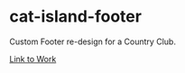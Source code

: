 # cat-island-footer

Custom Footer re-design for a Country Club.

[Link to Work](https://cat-island-footer.netlify.app/)
